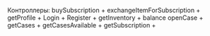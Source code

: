 Контроллеры:
buySubscription +
exchangeItemForSubscription +
getProfile +
Login +
Register +
getInventory +
balance
openCase +
getCases +
getCasesAvailable +
getSubscription +
